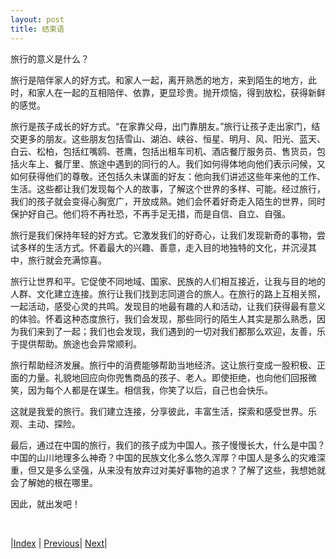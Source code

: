 ```yaml
---
layout: post
title: 结束语
---
```


旅行的意义是什么？

旅行是陪伴家人的好方式。和家人一起，离开熟悉的地方，来到陌生的地方，此时，和家人在一起的互相陪伴、依靠，更显珍贵。抛开烦恼，得到放松，获得新鲜的感觉。

旅行是孩子成长的好方式。“在家靠父母，出门靠朋友。”旅行让孩子走出家门，结交更多的朋友。这些朋友包括雪山、湖泊、峡谷、恒星、明月、风、阳光、蓝天、白云、松柏，包括红嘴鸥、苍鹰，包括出租车司机、酒店餐厅服务员、售货员，包括火车上、餐厅里、旅途中遇到的同行的人。我们如何得体地向他们表示问候，又如何获得他们的尊敬。还包括久未谋面的好友：他向我们讲述这些年来他的工作、生活。这些都让我们发现每个人的故事，了解这个世界的多样、可能。经过旅行，我们的孩子就会变得心胸宽广，开放成熟。她们会怀着好奇走入陌生的世界，同时保护好自己。他们将不再社恐，不再手足无措，而是自信、自立、自强。

旅行是我们保持年轻的好方式。它激发我们的好奇⼼，让我们发现新奇的事物，尝试多样的生活方式。怀着最大的兴趣、善意，走入⽬的地独特的⽂化，并沉浸其中，旅⾏就会充满惊喜。

旅行让世界和平。它促使不同地域、国家、民族的⼈们相互接近，让我与目的地的人群、文化建立连接。旅行让我们找到志同道合的旅人。在旅行的路上互相关照，一起活动，感受心灵的共鸣。发现目的地最有趣的人和活动，让我们获得最有意义的体验。怀着这种态度旅行，我们会发现，那些同行的陌⽣⼈其实是那么熟悉，因为我们来到了一起；我们也会发现，我们遇到的一切对我们都那么欢迎，友善，乐于提供帮助。旅途也会异常顺利。

旅行帮助经济发展。旅行中的消费能够帮助当地经济。这让旅⾏变成⼀股积极、正⾯的⼒量。礼貌地回应向你兜售商品的孩子、老人。即使拒绝，也向他们回报微笑，因为每个人都是在谋生。相信我，你笑了以后，自己也会快乐。

这就是我爱的旅行。我们建立连接，分享彼此，丰富⽣活，探索和感受世界。乐观、主动、探险。

最后，通过在中国的旅行，我们的孩子成为中国人。孩子慢慢长大，什么是中国？中国的山川地理多么神奇？中国的民族文化多么悠久浑厚？中国人是多么的灾难深重，但又是多么坚强，从来没有放弃过对美好事物的追求？了解了这些，我想她就会了解她的根在哪里。

因此，就出发吧！

<br/>

|[Index](./) | [Previous](31-qita)| [Next](91-refer)|
